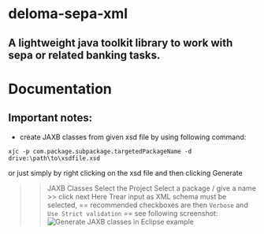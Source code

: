 # deloma-sepa-xml 

## A lightweight java toolkit library to work with sepa or related banking tasks.



# Documentation 

## Important notes: 
- create JAXB classes from given xsd file by using following command: 

`xjc -p com.package.subpackage.targetedPackageName -d drive:\path\to\xsdfile.xsd`

or just simply by right clicking on the xsd file and then clicking Generate 
  >> JAXB Classes 
   >> Select the Project 
   >> Select a package / give a name >> click next 
   >> Here Trear input as XML schema must be selected, == recommended checkboxes are then `Verbose` and `Use Strict validation` == 
 see following screenshot: 
![Generate JAXB classes in Eclipse example](https://user-images.githubusercontent.com/26557468/219416739-c0664896-e4a9-41e2-afd8-d4709b225238.png)
